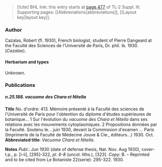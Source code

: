 > [!cite] BHL link: this entry starts at [page 477](https://www.biodiversitylibrary.org/item/103861#page/487/mode/1up) of TL-2 Suppl. III.
> Supporting pages: [[Abbreviations|abbreviations]], [[Layout key|layout key]].

### Author

Cazalas, Robert (fl. 1930), French biologist, student of Pierre Dangeard at the Faculté des Sciences de l'Université de Paris, Dr. phil. ib. 1930. (*Cazalas*).

#### Herbarium and types

Unknown.

### Publications

##### n.25.188. vacuome des Chara et Nitella

**Title**
No. d'ordre: 413. Mémoire présenté à la Faculté des sciences de l'Université de Paris pour l'obtention du diplome d'études supérieures de botanique... 1 Sur l'évolution du *vacuome des Chara et Nitella* dans ses relations avec les mouvements cytoplasmiques. 2 Propositions données par la Faculté. Soutenu le... juin 1930, devant la Commission d'examen ... Paris (Imprimerie de la Faculté de Médecine Jouve & Cie., éditeurs...) 1930. Oct.
**Abbreviated title**: *Vacuome Chara et Nitella*.

**Notes**
*Publ*.: Jun 1930 (date of defense thesis, Nat. Nov. Aug 1930), cover-t.p., p. \[i-ii\], \[295\]-322, *pl. 6-8* (uncol. liths.), \[323\]. *Copy*: B. – Reprinted and to be cited from Le Botaniste 22(serie): 295-322. 1930.

